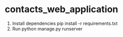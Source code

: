 # contacts_web_application

1. Install dependencies
   pip install -r requirements.txt
2. Run python manage.py runserver
